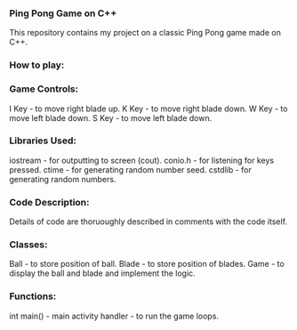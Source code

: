### Ping Pong Game on C++

This repository contains my project on a classic Ping Pong game made on C++.


### How to play:


### Game Controls:
I Key - to move right blade up.
K Key - to move right blade down.
W Key - to move left blade down.
S Key - to move left blade down.

### Libraries Used:
iostream - for outputting to screen (cout).
conio.h - for listening for keys pressed.
ctime - for generating random number seed.
cstdlib - for generating random numbers.

### Code Description:
Details of code are thoruoughly described in comments with the code itself.

### Classes:
Ball - to store position of ball.
Blade - to store position of blades.
Game - to display the ball and blade and implement the logic.

### Functions:
int main() - main activity handler - to run the game loops.
